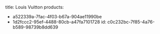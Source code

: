 title: Louis Vuitton
products:
  - a522339a-7fac-4f03-b67a-904ae11990be
  - 1d2fccc2-95ef-4488-80cb-a47fa7101728
id: c0c232bc-7f85-4a76-b589-98739b8dd639

